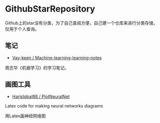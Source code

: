 # GithubStarRepository
Github上的star没有分类，为了自己查阅方便，自己建一个仓库来进行分类存储，仅用于个人查询。


## 笔记

- [Vay-keen / Machine-learning-learning-notes](https://github.com/Vay-keen/Machine-learning-learning-notes)

周志华《机器学习》的学习笔记。


## 画图工具
- [HarisIqbal88 / PlotNeuralNet](https://github.com/HarisIqbal88/PlotNeuralNet)

Latex code for making neural networks diagrams 

用Latex画神经网络图
